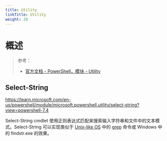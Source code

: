 ```yaml
---
title: Utility
linkTitle: Utility
weight: 20
---
```


# 概述

> 参考：
>
> - [官方文档 - PowerShell，模块 - Utility](https://learn.microsoft.com/en-us/powershell/module/microsoft.powershell.utility/?view=powershell-7.4)

## Select-String

https://learn.microsoft.com/en-us/powershell/module/microsoft.powershell.utility/select-string?view=powershell-7.4

Select-String cmdlet 使用正则表达式匹配来搜索输入字符串和文件中的文本模式。Select-String 可以实现类似于 [Unix-like OS](/docs/1.操作系统/Operating%20system/Unix-like%20OS/Unix-like%20OS.md) 中的 [grep](/docs/1.操作系统/Linux%20管理/Linux%20文本处理/grep.md) 命令或 Windows 中的 findstr.exe 的效果。
